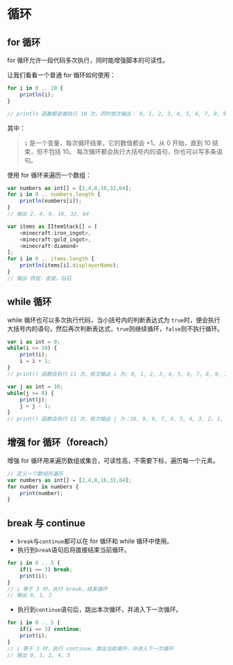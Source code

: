 # 循环

## for 循环

for 循环允许一段代码多次执行，同时能增强脚本的可读性。

让我们看看一个普通 for 循环如何使用：

```javascript
for i in 0 .. 10 {
    println(i);
}

// println 函数都会被执行 10 次，同时依次输出： 0, 1, 2, 3, 4, 5, 6, 7, 8, 9。
```

其中：

> `i` 是一个变量，每次循环结束，它的数值都会 +1。从 0 开始，直到 10 结束，但不包括 10。 每次循环都会执行大括号内的语句，你也可以写多条语句。

使用 for 循环来遍历一个数组：

```javascript
var numbers as int[] = [2,4,8,16,32,64];
for i in 0 .. numbers.length {
    println(numbers[i]);
}
// 输出 2, 4, 8, 16, 32, 64

var items as IItemStack[] = [
    <minecraft:iron_ingot>,
    <minecraft:gold_ingot>,
    <minecraft:diamond>
];
for i in 0 .. items.length {
    println(items[i].displayerName);
}
// 输出 铁锭，金锭，钻石
```

## while 循环

while 循环也可以多次执行代码，当小括号内的判断表达式为 `true`时，便会执行大括号内的语句，然后再次判断表达式，`true`则继续循环，`false`则不执行循环。

```javascript
var i as int = 0;
while(i <= 10) {
    print(i);
    i = i + 1;
}
// print() 函数会执行 11 次，依次输出 i 为: 0, 1, 2, 3, 4, 5, 6, 7, 8, 9, 10

var j as int = 10;
while(j >= 0) {
    print(j);
    j = j - 1;
}
// print() 函数会执行 11 次，依次输出 j 为：10, 9, 8, 7, 6, 5, 4, 3, 2, 1, 0
```

## 增强 for 循环（foreach）

增强 for 循环用来遍历数组或集合，可读性高，不需要下标，遍历每一个元素。

```javascript
// 定义一个数组并遍历
var numbers as int[] = [2,4,8,16,32,64];
for number in numbers {
    print(number);
}
```

## break 与 continue

* `break`与`continue`都可以在 for 循环和 while 循环中使用。
* 执行到`break`语句后将直接结束当前循环。

```javascript
for i in 0 .. 5 {
    if(i == 3) break; 
    print(i);
}
// i 等于 3 时，执行 break，结束循环
// 输出 0, 1, 2
```

* 执行到`continue`语句后，跳出本次循环，并进入下一次循环。

```javascript
for i in 0 .. 5 {
    if(i == 3) continue; 
    print(i);
}
// i 等于 3 时，执行 continue，跳出当前循环，并进入下一次循环
// 输出 0, 1, 2, 4, 5
```

